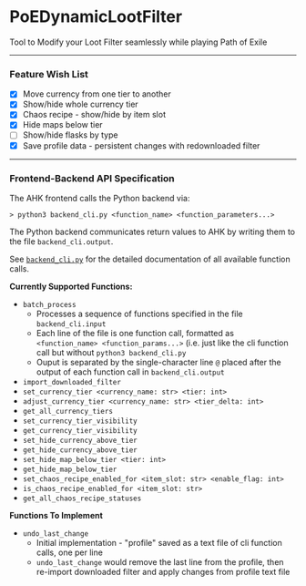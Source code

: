 # PoEDynamicLootFilter

Tool to Modify your Loot Filter seamlessly while playing Path of Exile

- - -

### Feature Wish List
 - [x] Move currency from one tier to another
 - [x] Show/hide whole currency tier
 - [x] Chaos recipe - show/hide by item slot
 - [x] Hide maps below tier
 - [ ] Show/hide flasks by type
 - [x] Save profile data - persistent changes with redownloaded filter

- - -

### Frontend-Backend API Specification

The AHK frontend calls the Python backend via:
```
> python3 backend_cli.py <function_name> <function_parameters...>
```
The Python backend communicates return values to AHK by writing them to the file `backend_cli.output`.

See [`backend_cli.py`](https://github.com/Apollys/PoEDynamicLootFilter/blob/master/backend_cli.py) for the detailed documentation of all available function calls.

**Currently Supported Functions:**
  - `batch_process`
    - Processes a sequence of functions specified in the file `backend_cli.input`
    - Each line of the file is one function call, formatted as `<function_name> <function_params...>` (i.e. just like the cli function call but without `python3 backend_cli.py `
    - Ouput is separated by the single-character line `@` placed after the output of each function call in `backend_cli.output`
  - `import_downloaded_filter`
  - `set_currency_tier <currency_name: str> <tier: int>`
  - `adjust_currency_tier <currency_name: str> <tier_delta: int>`
  - `get_all_currency_tiers`
  - `set_currency_tier_visibility`
  - `get_currency_tier_visibility`
  - `set_hide_currency_above_tier`
  - `get_hide_currency_above_tier`
  - `set_hide_map_below_tier <tier: int>`
  - `get_hide_map_below_tier`
  - `set_chaos_recipe_enabled_for <item_slot: str> <enable_flag: int>`
  - `is_chaos_recipe_enabled_for <item_slot: str>`
  - `get_all_chaos_recipe_statuses`

**Functions To Implement**
 - `undo_last_change`
   - Initial implementation - "profile" saved as a text file of cli function calls, one per line
   - `undo_last_change` would remove the last line from the profile, then re-import downloaded filter and apply changes from profile text file


